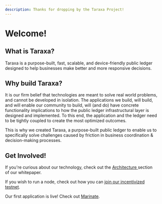 ```yaml
---
description: Thanks for dropping by the Taraxa Project!
---
```


# Welcome!

## What is Taraxa?

Taraxa is a purpose-built, fast, scalable, and device-friendly public ledger designed to help businesses make better and more responsive decisions. 

## Why build Taraxa?

It is our firm belief that technologies are meant to solve real world problems, and cannot be developed in isolation. The applications we build, will build, and will enable our community to build, will \(and do\) have concrete functionality implications to how the public ledger infrastructural layer is designed and implemented. To this end, the application and the ledger need to be tightly coupled to create the most optimized outcomes. 

This is why we created Taraxa, a purpose-built public ledger to enable us to specifically solve challenges caused by friction in business coordination & decision-making processes. 

## Get Involved!

If you're curious about our technology, check out the [Architecture ](tech-whitepaper/taraxa-architecture.md)section of our whitepaper. 

If you wish to run a node, check out how you can [join our incentivized testnet](node-setup/getting_started.md). 

Our first application is live! Check out [Marinate](www.marinate.io). 

